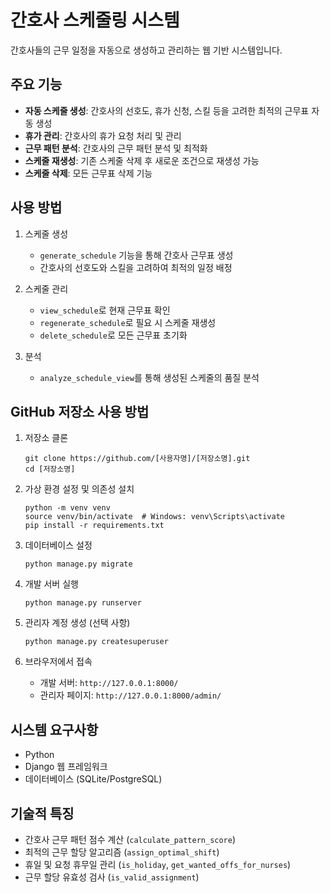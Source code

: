 # 간호사 스케줄링 시스템

간호사들의 근무 일정을 자동으로 생성하고 관리하는 웹 기반 시스템입니다.

## 주요 기능

- **자동 스케줄 생성**: 간호사의 선호도, 휴가 신청, 스킬 등을 고려한 최적의 근무표 자동 생성
- **휴가 관리**: 간호사의 휴가 요청 처리 및 관리
- **근무 패턴 분석**: 간호사의 근무 패턴 분석 및 최적화
- **스케줄 재생성**: 기존 스케줄 삭제 후 새로운 조건으로 재생성 가능
- **스케줄 삭제**: 모든 근무표 삭제 기능

## 사용 방법

1. 스케줄 생성
   - `generate_schedule` 기능을 통해 간호사 근무표 생성
   - 간호사의 선호도와 스킬을 고려하여 최적의 일정 배정

2. 스케줄 관리
   - `view_schedule`로 현재 근무표 확인
   - `regenerate_schedule`로 필요 시 스케줄 재생성
   - `delete_schedule`로 모든 근무표 초기화

3. 분석
   - `analyze_schedule_view`를 통해 생성된 스케줄의 품질 분석

## GitHub 저장소 사용 방법

1. 저장소 클론
   ```
   git clone https://github.com/[사용자명]/[저장소명].git
   cd [저장소명]
   ```

2. 가상 환경 설정 및 의존성 설치
   ```
   python -m venv venv
   source venv/bin/activate  # Windows: venv\Scripts\activate
   pip install -r requirements.txt
   ```

3. 데이터베이스 설정
   ```
   python manage.py migrate
   ```

4. 개발 서버 실행
   ```
   python manage.py runserver
   ```

5. 관리자 계정 생성 (선택 사항)
   ```
   python manage.py createsuperuser
   ```

6. 브라우저에서 접속
   - 개발 서버: `http://127.0.0.1:8000/`
   - 관리자 페이지: `http://127.0.0.1:8000/admin/`

## 시스템 요구사항

- Python
- Django 웹 프레임워크
- 데이터베이스 (SQLite/PostgreSQL)

## 기술적 특징

- 간호사 근무 패턴 점수 계산 (`calculate_pattern_score`)
- 최적의 근무 할당 알고리즘 (`assign_optimal_shift`)
- 휴일 및 요청 휴무일 관리 (`is_holiday`, `get_wanted_offs_for_nurses`)
- 근무 할당 유효성 검사 (`is_valid_assignment`) 